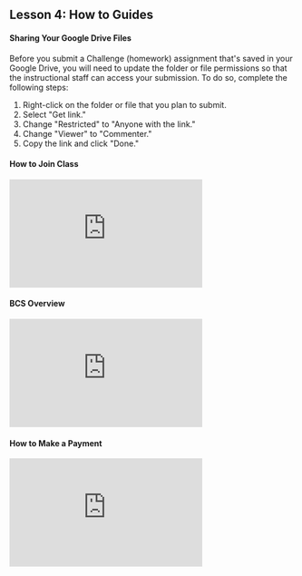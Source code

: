 ## Lesson 4: How to Guides

#### Sharing Your Google Drive Files

Before you submit a Challenge (homework) assignment that's saved in your Google Drive, you will need to update the folder or file permissions so that the instructional staff can access your submission. To do so, complete the following steps:

1. Right-click on the folder or file that you plan to submit.
2. Select "Get link."
3. Change "Restricted" to "Anyone with the link."
4. Change "Viewer" to "Commenter."
5. Copy the link and click "Done."

#### How to Join Class
<iframe src="https://fast.wistia.net/embed/iframe/kzhnhjwe0u?seo=false&videoFoam=false" title="How to Join Class Video" allow="autoplay; fullscreen" allowtransparency="true" frameborder="0" scrolling="no" class="wistia_embed" name="wistia_embed" msallowfullscreen width="340" height="191"></iframe>
<script src="https://fast.wistia.net/assets/external/E-v1.js" async></script>

#### BCS Overview
<iframe src="https://fast.wistia.net/embed/iframe/8ljbsznkdc?seo=false&videoFoam=false" title="BCS Overview-8.14.23 Video" allow="autoplay; fullscreen" allowtransparency="true" frameborder="0" scrolling="no" class="wistia_embed" name="wistia_embed" msallowfullscreen width="340" height="191"></iframe>
<script src="https://fast.wistia.net/assets/external/E-v1.js" async></script>

#### How to Make a Payment
<iframe src="https://fast.wistia.net/embed/iframe/m3w26pq343?seo=false&videoFoam=false" title="How To Make A Payment Video" allow="autoplay; fullscreen" allowtransparency="true" frameborder="0" scrolling="no" class="wistia_embed" name="wistia_embed" msallowfullscreen width="340" height="191"></iframe>
<script src="https://fast.wistia.net/assets/external/E-v1.js" async></script>
